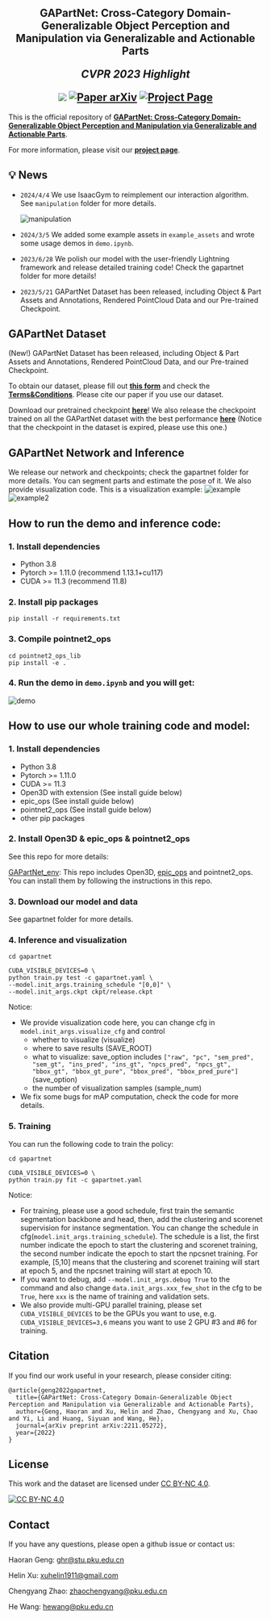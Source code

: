 <h2 align="center">
  <b>GAPartNet: Cross-Category Domain-Generalizable Object Perception and Manipulation via Generalizable and Actionable Parts</b>

  <b><i>CVPR 2023 Highlight</i></b>


<div align="center">
    <a href="https://cvpr.thecvf.com/virtual/2023/poster/22552" target="_blank">
    <img src="https://img.shields.io/badge/CVPR 2023-Highlight-red"></a>
    <a href="https://arxiv.org/abs/2211.05272" target="_blank">
    <img src="https://img.shields.io/badge/Paper-arXiv-green" alt="Paper arXiv"></a>
    <a href="https://pku-epic.github.io/GAPartNet/" target="_blank">
    <img src="https://img.shields.io/badge/Page-GAPartNet-blue" alt="Project Page"/></a>
</div>
</h2>

This is the official repository of [**GAPartNet: Cross-Category Domain-Generalizable Object Perception and Manipulation via Generalizable and Actionable Parts**](https://arxiv.org/abs/2211.05272).

For more information, please visit our [**project page**](https://pku-epic.github.io/GAPartNet/).


## 💡 News
- `2024/4/4` We use IsaacGym to reimplement our interaction algorithm. See `manipulation` folder for more details.
  
  ![manipulation](manipulation/assets/video-manip.gif)
  <!-- <center>
  <div style="display: flex; justify-content: center;">
    <img src="manipulation/assets/inter_before.jpg" alt="image1" width="200">
    <img src="manipulation/assets/inter_after.jpg" alt="image2" width="200">
  </div>
  </center> -->
- `2024/3/5` We added some example assets in `example_assets` and wrote some usage demos in `demo.ipynb`.

- `2023/6/28` We polish our model with the user-friendly Lightning framework and release detailed training code! Check the gapartnet folder for more details!

- `2023/5/21` GAPartNet Dataset has been released, including Object & Part Assets and Annotations, Rendered PointCloud Data and our Pre-trained Checkpoint.

## GAPartNet Dataset

(New!) GAPartNet Dataset has been released, including Object & Part Assets and Annotations, Rendered PointCloud Data, and our Pre-trained Checkpoint.

To obtain our dataset, please fill out [**this form**](https://forms.gle/3qzv8z5vP2BT5ARN7) and check the [**Terms&Conditions**](https://docs.google.com/document/d/1kjFCTcDLtaycZiJVmSVhT9Yw8oCAHl-3XKdJapvRdW0/edit?usp=sharing). Please cite our paper if you use our dataset.

Download our pretrained checkpoint [**here**](https://drive.google.com/file/d/1D1PwfXPYPtxadthKAJdehhIBbPEyBB6X/view?usp=sharing)! 
We also release the checkpoint trained on all the GAPartNet dataset with the best performance [**here**](https://drive.google.com/file/d/1TzsVKVlbqRg3fd3XEutQ2jgTH07Q8Lad/view?usp=sharing)
(Notice that the checkpoint in the dataset is expired, please use this one.)

## GAPartNet Network and Inference

We release our network and checkpoints; check the gapartnet folder for more details. You can segment parts 
and estimate the pose of it. We also provide visualization code. This is a visualization example:
![example](gapartnet/output/example.png)
![example2](gapartnet/output/example2.png)

## How to run the demo and inference code:
### 1. Install dependencies
  - Python 3.8
  - Pytorch >= 1.11.0 (recommend 1.13.1+cu117)
  - CUDA >= 11.3 (recommend 11.8)

### 2. Install pip packages
  ```
  pip install -r requirements.txt
  ```

### 3. Compile pointnet2_ops
  ```
  cd pointnet2_ops_lib
  pip install -e .
  ```

### 4. Run the demo in `demo.ipynb` and you will get:
![demo](./example_assets/StorageFurniture_45780_0_1_03.png)

## How to use our whole training code and model: 

### 1. Install dependencies
  - Python 3.8
  - Pytorch >= 1.11.0
  - CUDA >= 11.3
  - Open3D with extension (See install guide below)
  - epic_ops (See install guide below)
  - pointnet2_ops (See install guide below)
  - other pip packages

### 2. Install Open3D & epic_ops & pointnet2_ops
  See this repo for more details:
  
  [GAPartNet_env](https://github.com/geng-haoran/GAPartNet_env): This repo includes Open3D, [epic_ops](https://github.com/geng-haoran/epic_ops) and pointnet2_ops. You can install them by following the instructions in this repo.

### 3. Download our model and data
  See gapartnet folder for more details.

### 4. Inference and visualization
  ```
  cd gapartnet

  CUDA_VISIBLE_DEVICES=0 \
  python train.py test -c gapartnet.yaml \
  --model.init_args.training_schedule "[0,0]" \
  --model.init_args.ckpt ckpt/release.ckpt
  ```
Notice:
- We provide visualization code here, you can change cfg in `model.init_args.visualize_cfg` and control
  - whether to visualize (visualize)
  - where to save results (SAVE_ROOT)
  - what to visualize: save_option includes `["raw", "pc", "sem_pred", "sem_gt", "ins_pred", "ins_gt", "npcs_pred", "npcs_gt", "bbox_gt", "bbox_gt_pure", "bbox_pred", "bbox_pred_pure"]` (save_option)
  - the number of visualization samples (sample_num)
- We fix some bugs for mAP computation, check the code for more details.

### 5. Training
  You can run the following code to train the policy:
  ```
  cd gapartnet

  CUDA_VISIBLE_DEVICES=0 \
  python train.py fit -c gapartnet.yaml
  ```
Notice:
- For training, please use a good schedule, first train the semantic segmentation backbone and head, then, add the clustering and scorenet supervision for instance segmentation. You can change the schedule in cfg(`model.init_args.training_schedule`). The schedule is a list, the first number indicate the epoch to start the clustering and scorenet training, the second number indicate the epoch to start the npcsnet training. For example, [5,10] means that the clustering and scorenet training will start at epoch 5, and the npcsnet training will start at epoch 10.
- If you want to debug, add `--model.init_args.debug True` to the command and also change `data.init_args.xxx_few_shot` in the cfg to be `True`, here `xxx` is the name of training and validation sets.
- We also provide multi-GPU parallel training, please set `CUDA_VISIBLE_DEVICES` to be the GPUs you want to use, e.g. `CUDA_VISIBLE_DEVICES=3,6` means you want to use 2 GPU #3 and #6 for training.

## Citation
If you find our work useful in your research, please consider citing:

```
@article{geng2022gapartnet,
  title={GAPartNet: Cross-Category Domain-Generalizable Object Perception and Manipulation via Generalizable and Actionable Parts},
  author={Geng, Haoran and Xu, Helin and Zhao, Chengyang and Xu, Chao and Yi, Li and Huang, Siyuan and Wang, He},
  journal={arXiv preprint arXiv:2211.05272},
  year={2022}
}
```

## License

 This work and the dataset are licensed under [CC BY-NC 4.0][cc-by-nc].

 [![CC BY-NC 4.0][cc-by-nc-image]][cc-by-nc]

 [cc-by-nc]: https://creativecommons.org/licenses/by-nc/4.0/
 [cc-by-nc-image]: https://licensebuttons.net/l/by-nc/4.0/88x31.png

## Contact
If you have any questions, please open a github issue or contact us:

Haoran Geng: ghr@stu.pku.edu.cn

Helin Xu: xuhelin1911@gmail.com

Chengyang Zhao: zhaochengyang@pku.edu.cn

He Wang: hewang@pku.edu.cn
